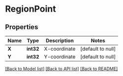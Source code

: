 # RegionPoint

## Properties

Name | Type | Description | Notes
------------ | ------------- | ------------- | -------------
**X** | **int32** | X-coordinate  | [default to null]
**Y** | **int32** | Y-coordinate  | [default to null]

[[Back to Model list]](../README.md#documentation-for-models) [[Back to API list]](../README.md#documentation-for-api-endpoints) [[Back to README]](../README.md)

